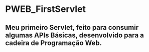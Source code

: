 # PWEB_FirstServlet
## Meu primeiro Servlet, feito para consumir algumas APIs Básicas, desenvolvido para a cadeira de Programação Web.
